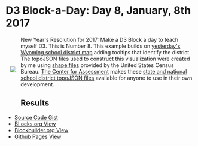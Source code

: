 # D3 Block-a-Day: Day 8, January, 8th 2017

<a href="https://dbetebenner.github.io/D3_01082017/"><img src="https://gist.githubusercontent.com/dbetebenner/3940ee4041021fdaeabf1c4984dcd9e9/raw/72945048309e812629b0acb8bb854a90f807aea2/thumbnail.png" align="left" hspace="12" vspace="80"></a>

New Year's Resolution for 2017: Make a D3 Block a day to teach myself D3. This is Number 8. This example
builds on [yesterday's Wyoming school district map](https://github.com/dbetebenner/D3_01072017) adding tooltips that identify the district.
The topoJSON files used to construct this visualization were created by me using
[shape files](https://www.census.gov/did/www/schooldistricts/) provided by the United States Census Bureau.
[The Center for Assessment](https://github.com/CenterForAssessment) makes these
[state and national school district topoJSON files](https://github.com/CenterForAssessment/SGPspatialData) available
for anyone to use in their own development.

## Results

* [Source Code Gist](https://gist.github.com/dbetebenner/3940ee4041021fdaeabf1c4984dcd9e9)
* [Bl.ocks.org View](http://bl.ocks.org/dbetebenner/3940ee4041021fdaeabf1c4984dcd9e9)
* [Blockbuilder.org View](http://blockbuilder.org/dbetebenner/3940ee4041021fdaeabf1c4984dcd9e9)
* [Github Pages View](https://dbetebenner.github.io/D3_01082017/)
